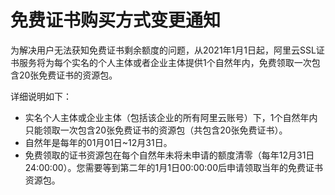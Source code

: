 # 免费证书购买方式变更通知

为解决用户无法获知免费证书剩余额度的问题，从2021年1月1日起，阿里云SSL证书服务将为每个实名的个人主体或者企业主体提供1个自然年内，免费领取一次包含20张免费证书的资源包。

详细说明如下：

-   实名个人主体或企业主体（包括该企业的所有阿里云账号）下，1个自然年内只能领取一次包含20张免费证书的资源包（共包含20张免费证书）。
-   自然年是每年的01月01日~12月31日。
-   免费领取的证书资源包在每个自然年未将未申请的额度清零（每年12月31日24:00:00）。您需要等到第二年的1月1日00:00:00后申请领取当年的免费证书资源包。

